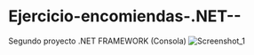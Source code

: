 # Ejercicio-encomiendas-.NET--
Segundo proyecto .NET FRAMEWORK (Consola)
![Screenshot_1](https://user-images.githubusercontent.com/71730230/173475275-ec4fb05f-d1f9-49f0-83c2-0187b6d5a118.png)
